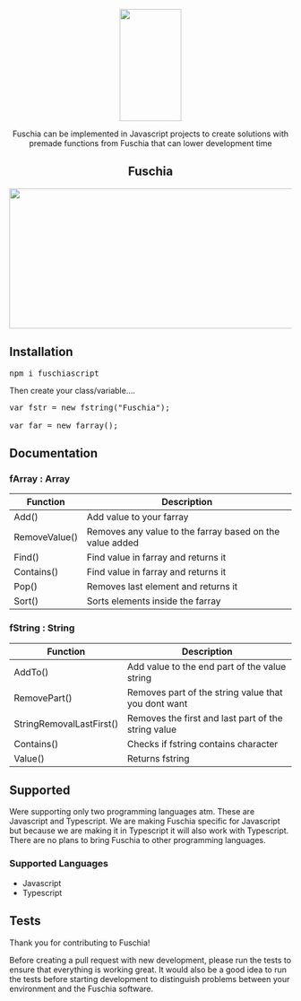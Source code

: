  <p align="center"><img src="https://i.imgur.com/VeY1tOw.png" width="110" height="200"> </p>
 <p align="center"> Fuschia can be implemented in Javascript projects to create solutions with premade functions from Fuschia that can lower development time</p>
 <h2 align="center"> Fuschia </h2>
 <p align="center"><img src="https://media3.giphy.com/media/DU60iJFgY1QpMY6WD7/giphy.gif" width="540" height="250"> </p>
 
 <h2> Installation</h2>
<pre>
npm i fuschiascript</pre>

<p>Then create your class/variable....</p>
<pre>
var fstr = new fstring("Fuschia"); <br>
var far = new farray();</pre>

<h2> Documentation</h2>
 <h3> fArray : Array</h3>
<table>
<thead>
<tr>
<th>Function</th>
<th>Description</th>
</tr>
</thead>
<tbody>
<tr>
<td>Add()</td>
<td>Add value to your farray</td>
</tr>
<tr>
<td>RemoveValue()</td>
<td>Removes any value to the farray based on the value added</td>
</tr>
<tr>
<td>Find()</td>
<td>Find value in farray and returns it</td>
</tr>
<tr>
<td>Contains()</td>
<td>Find value in farray and returns it</td>
</tr>
<tr>
<td>Pop()</td>
<td>Removes last element and returns it</td>
</tr>
<tr>
<td>Sort()</td>
<td>Sorts elements inside the farray</td>
</tr>
 
</tbody>
</table>

 <h3> fString : String</h3>
<table>
<thead>
<tr>
<th>Function</th>
<th>Description</th>
</tr>
</thead>
<tbody>
<tr>
<td>AddTo()</td>
<td>Add value to the end part of the value string</td>
</tr>
<tr>
<td>RemovePart()</td>
<td>Removes part of the string value that you dont want</td>
</tr>
<tr>
<td>StringRemovalLastFirst()</td>
<td>Removes the first and last part of the string value</td>
</tr>
 <tr>
<td>Contains()</td>
<td>Checks if fstring contains character</td>
</tr>
 <tr>
<td>Value()</td>
<td>Returns fstring</td>
</tr>
</tbody>
</table>

<h2> Supported</h2>
 <p>Were supporting only two programming languages atm. These are Javascript and Typescript. We are making Fuschia specific for Javascript but because we are making it in Typescript it will also work with Typescript. There are no plans to bring Fuschia to other programming languages.</p>
  <h3> Supported Languages</h3>
  <ul>
   <li>Javascript</li>
   <li>Typescript</li></ul>
<h2> Tests</h2>
<p>Thank you for contributing to Fuschia!

Before creating a pull request with new development, please run the tests to ensure that everything is working great. It would also be a good idea to run the tests before starting development to distinguish problems between your environment and the Fuschia software. </p>
